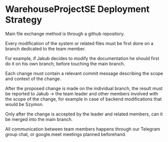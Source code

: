 # WarehouseProjectSE Deployment Strategy

Main file exchange method is through a github repository.

Every modification of the system or related files must be first done on a branch dedicated to the team member.

For example, if Jakub decides to modify the documentation he should first do it on his own branch, before touching the main branch.

Each change must contain a relevant commit message describing the scope and context of the change.

After the proposed change is made on the individual branch, the result must be reported to Jakub -> the team leader and other members involved with the scope of the change, for example in case of backend modifications that would be Szymon.

Only after the change is accepted by the leader and related members, can it be merged into the main branch.

All communication between team members happens through our Telegram group chat, or google.meet meetings planned beforehand.

